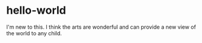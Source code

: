 # hello-world
I'm new to this.
I think the arts are wonderful and can provide a new view of the world to any child.
